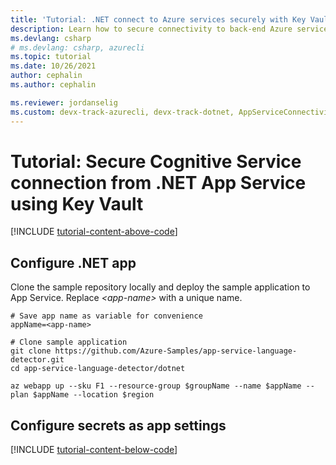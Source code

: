 ```yaml
---
title: 'Tutorial: .NET connect to Azure services securely with Key Vault'
description: Learn how to secure connectivity to back-end Azure services that don't support managed identity natively from a .NET web app.
ms.devlang: csharp
# ms.devlang: csharp, azurecli
ms.topic: tutorial
ms.date: 10/26/2021
author: cephalin
ms.author: cephalin

ms.reviewer: jordanselig 
ms.custom: devx-track-azurecli, devx-track-dotnet, AppServiceConnectivity
---
```


# Tutorial: Secure Cognitive Service connection from .NET App Service using Key Vault


[!INCLUDE [tutorial-content-above-code](./includes/tutorial-connect-msi-key-vault/introduction.md)]

## Configure .NET app

Clone the sample repository locally and deploy the sample application to App Service. Replace *\<app-name>* with a unique name.

```azurecli-interactive
# Save app name as variable for convenience
appName=<app-name>

# Clone sample application
git clone https://github.com/Azure-Samples/app-service-language-detector.git
cd app-service-language-detector/dotnet

az webapp up --sku F1 --resource-group $groupName --name $appName --plan $appName --location $region
```

## Configure secrets as app settings

[!INCLUDE [tutorial-content-below-code](./includes/tutorial-connect-msi-key-vault/cleanup.md)]
